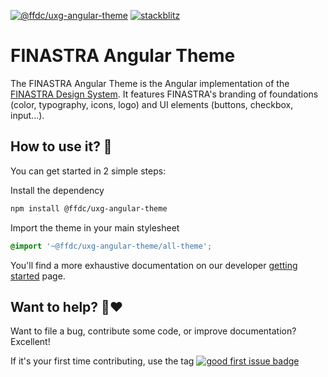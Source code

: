 [![@ffdc/uxg-angular-theme](https://img.shields.io/npm/v/@ffdc/uxg-angular-theme?label=uxg-angular-theme&style=flat-square)](https://www.npmjs.com/package/@ffdc/uxg-angular-theme)
[![stackblitz](https://img.shields.io/badge/stackblitz-ffdcbot-brightgreen?style=flat-square)](https://stackblitz.com/@ffdcbot)

# FINASTRA Angular Theme

The FINASTRA Angular Theme is the Angular implementation of the [FINASTRA Design System](https://design.fusionfabric.cloud). It features FINASTRA's branding of foundations (color, typography, icons, logo) and UI elements (buttons, checkbox, input...).

## How to use it? 🤔

You can get started in 2 simple steps:

Install the dependency
```Bash
npm install @ffdc/uxg-angular-theme
```

Import the theme in your main stylesheet
```SCSS
@import '~@ffdc/uxg-angular-theme/all-theme';
```

You'll find a more exhaustive documentation on our developer [getting started](https://design.ffdcdev.fusionfabric.cloud/get-started/developers) page.

## Want to help? 🤗❤️

Want to file a bug, contribute some code, or improve documentation?
Excellent!

If it's your first time contributing, use the tag [![good first issue badge](https://img.shields.io/badge/-good%20first%20issue-blueviolet?style=flat-square)](https://github.com/fusionfabric/finastra-design-system/issues?q=is%3Aissue+is%3Aopen+label%3A%22good+first+issue%22)
